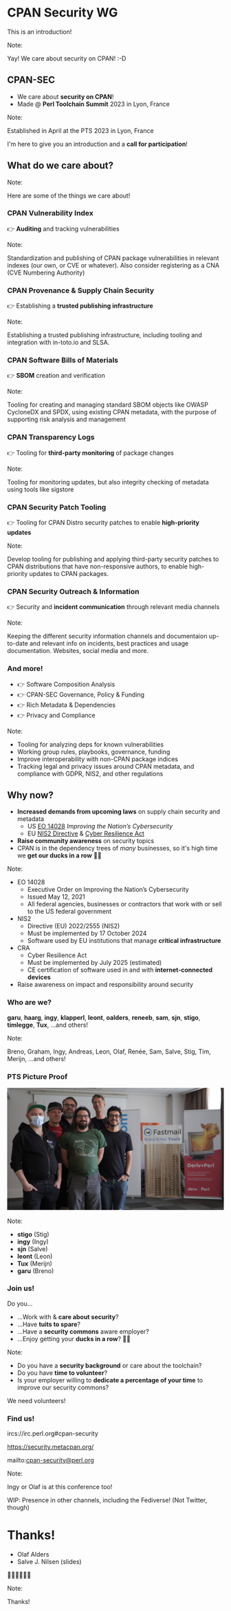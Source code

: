[comment]: # (Compile this presentation with the command below)
[comment]: # (mdslides tprc2023-cpan-sec-lightening-talk.md --include media)
[comment]: # (...or by running the Makefile with "make")
[comment]: # (mdslides can be installed from https://github.com/dadoomer/markdown-slides/)

[comment]: # (THEME = solarized)

[comment]: # (minScale: 0.2)
[comment]: # (maxScale: 4.0)
[comment]: # (controls: true)
[comment]: # (width: "960")
[comment]: # (height: "700")
[comment]: # (help: true)
[comment]: # (progress: true)
[comment]: # (controlsBackArrows: "true")


# CPAN Security WG

This is an introduction!

Note:

Yay! We care about security on CPAN! :-D


[comment]: # (!!!)

## CPAN-SEC

* We care about **security on CPAN**!
* Made @ **Perl Toolchain Summit** 2023 in Lyon, France

Note:

Established in April at the PTS 2023 in Lyon, France

I'm here to give you an introduction and a **call for participation**!


[comment]: # (!!!)

## What do we care about?

Note:

Here are some of the things we care about!


[comment]: # (|||)

### CPAN Vulnerability Index

👉 **Auditing** and tracking vulnerabilities

Note:

Standardization and publishing of CPAN package vulnerabilities in relevant indexes (our own, or CVE or whatever). Also consider registering as a CNA (CVE Numbering Authority) 


[comment]: # (|||)

### CPAN Provenance & Supply Chain Security

👉 Establishing a **trusted publishing infrastructure**

Note:

Establishing a trusted publishing infrastructure, including tooling and integration with in-toto.io and SLSA. 


[comment]: # (|||)

### CPAN Software Bills of Materials

👉 **SBOM** creation and verification

Note:

Tooling for creating and managing standard SBOM objects like OWASP CycloneDX and SPDX, using existing CPAN metadata, with the purpose of supporting risk analysis and management


[comment]: # (|||)

### CPAN Transparency Logs

👉 Tooling for **third-party monitoring** of&nbsp;package&nbsp;changes

Note:

Tooling for monitoring updates, but also integrity checking of metadata using tools like sigstore


[comment]: # (|||)

### CPAN Security Patch Tooling

👉 Tooling for CPAN Distro security patches to enable **high-priority updates**

Note:

Develop tooling for publishing and applying third-party security patches to CPAN distributions that have non-responsive authors, to enable high-priority updates to CPAN packages.


[comment]: # (|||)

### CPAN Security Outreach & Information

👉 Security and **incident communication** through relevant&nbsp;media&nbsp;channels

Note:

Keeping the different security information channels and documentaion up-to-date and relevant info on incidents, best practices and usage documentation. Websites, social media and more.


[comment]: # (|||)

### And more!

* 👉 Software Composition Analysis
* 👉 CPAN-SEC Governance, Policy & Funding
* 👉 Rich Metadata & Dependencies
* 👉 Privacy and Compliance

Note:

* Tooling for analyzing deps for known vulnerabilities
* Working group rules, playbooks, governance, funding
* Improve interoperability with non-CPAN package indices
* Tracking legal and privacy issues around CPAN metadata, and compliance with GDPR, NIS2, and other regulations


[comment]: # (!!!)

## Why now?

* **Increased demands from upcoming laws** on supply chain security and metadata
    * US [EO 14028](https://www.whitehouse.gov/briefing-room/presidential-actions/2021/05/12/executive-order-on-improving-the-nations-cybersecurity/) _Improving the Nation’s Cybersecurity_
    * EU [NIS2 Directive](https://digital-strategy.ec.europa.eu/en/policies/nis2-directive) &amp; [Cyber Resilience Act](https://digital-strategy.ec.europa.eu/en/library/cyber-resilience-act)
* **Raise community awareness** on security topics
* CPAN is in the dependency trees of _many_ businesses, so it's high time we **get our ducks in&nbsp;a&nbsp;row**&nbsp;🦆🦆

Note:

* EO 14028
    * Executive Order on Improving the Nation’s Cybersecurity
    * Issued May 12, 2021
    * All federal agencies, businesses or contractors that work with or sell to the US federal government
* NIS2
    * Directive (EU) 2022/2555 (NIS2)
    * Must be implemented by 17 October 2024
    * Software used by EU institutions that manage **critical infrastructure**
* CRA
    * Cyber Resilience Act
    * Must be implemented by July 2025 (estimated)
    * CE certification of software used in and with **internet-connected devices**
* Raise awareness on impact and responsibility around security

[comment]: # (!!!)

### Who are we?

**garu**, **haarg**, **ingy**, **klapperl**, **leont**, **oalders**, **reneeb**, **sam**, **sjn**, **stigo**, **timlegge**, **Tux**, …and others!


Note:

Breno, Graham, Ingy, Andreas, Leon, Olaf, Renée, Sam, Salve, Stig, Tim, Merijn, …and others!


[comment]: # (|||)

### PTS Picture Proof

![Group picture showing stigo, ingy, sjn, leont, tux and garu](media/cpan-sec-group-photo-lyon-2023.jpeg)

Note:
* **stigo** (Stig)
* **ingy** (Ingy)
* **sjn** (Salve)
* **leont** (Leon)
* **Tux** (Merijn)
* **garu** (Breno)



[comment]: # (!!!)

### Join us!

Do you…

* …Work with & **care about security**?
* …Have **tuits to spare**?
* …Have a **security commons** aware employer?
* …Enjoy getting your **ducks in a row**? 🦆🦆

Note:

* Do you have a **security background** or care about the toolchain?
* Do you have **time to volunteer**?
* Is your employer willing to **dedicate a percentage of your time** to improve our security commons?

We need volunteers!


[comment]: # (!!!)

### Find us!

ircs://irc.perl.org#cpan-security

https://security.metacpan.org/

mailto:cpan-security@perl.org


Note:

Ingy or Olaf is at this conference too!

WIP: Presence in other channels, including the Fediverse! (Not Twitter, though)


[comment]: # (!!!)

# Thanks!

* Olaf Alders
* Salve J. Nilsen (slides)

🦆🦆🦆🦆🦆🦆


Note:

Thanks!
